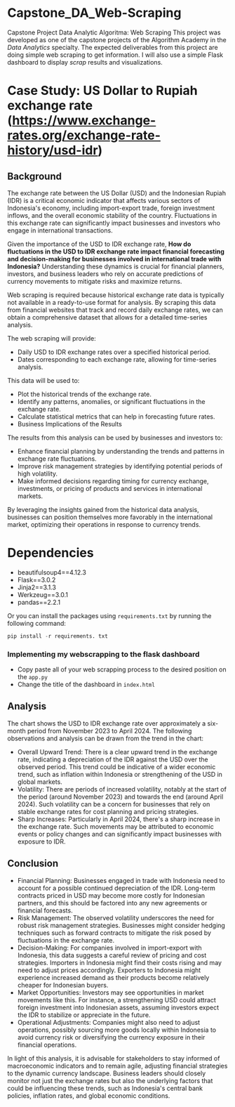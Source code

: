 # Capstone_DA_Web-Scraping
Capstone Project Data Analytic Algoritma: Web Scraping
This project was developed as one of the capstone projects of the Algorithm Academy in the _Data Analytics_ specialty. The expected deliverables from this project are doing simple web scraping to get information. I will also use a simple Flask dashboard to display _scrap_ results and visualizations.

# Case Study: US Dollar to Rupiah exchange rate (https://www.exchange-rates.org/exchange-rate-history/usd-idr)

## Background
The exchange rate between the US Dollar (USD) and the Indonesian Rupiah (IDR) is a critical economic indicator that affects various sectors of Indonesia's economy, including import-export trade, foreign investment inflows, and the overall economic stability of the country. Fluctuations in this exchange rate can significantly impact businesses and investors who engage in international transactions.

Given the importance of the USD to IDR exchange rate, **How do fluctuations in the USD to IDR exchange rate impact financial forecasting and decision-making for businesses involved in international trade with Indonesia?** Understanding these dynamics is crucial for financial planners, investors, and business leaders who rely on accurate predictions of currency movements to mitigate risks and maximize returns.

Web scraping is required because historical exchange rate data is typically not available in a ready-to-use format for analysis. By scraping this data from financial websites that track and record daily exchange rates, we can obtain a comprehensive dataset that allows for a detailed time-series analysis.

The web scraping will provide:
- Daily USD to IDR exchange rates over a specified historical period.
- Dates corresponding to each exchange rate, allowing for time-series analysis.

This data will be used to:
- Plot the historical trends of the exchange rate.
- Identify any patterns, anomalies, or significant fluctuations in the exchange rate.
- Calculate statistical metrics that can help in forecasting future rates.
- Business Implications of the Results

The results from this analysis can be used by businesses and investors to:
- Enhance financial planning by understanding the trends and patterns in exchange rate fluctuations.
- Improve risk management strategies by identifying potential periods of high volatility.
- Make informed decisions regarding timing for currency exchange, investments, or pricing of products and services in international markets.

By leveraging the insights gained from the historical data analysis, businesses can position themselves more favorably in the international market, optimizing their operations in response to currency trends.

# Dependencies

- beautifulsoup4==4.12.3
- Flask==3.0.2
- Jinja2==3.1.3
- Werkzeug==3.0.1
- pandas==2.2.1

Or you can install the packages using `requirements.txt` by running the following command:

```python
pip install -r requirements. txt
```

### Implementing my webscrapping to the flask dashboard

- Copy paste all of your web scrapping process to the desired position on the `app.py`
- Change the title of the dashboard in `index.html`

## Analysis
The chart shows the USD to IDR exchange rate over approximately a six-month period from November 2023 to April 2024. The following observations and analysis can be drawn from the trend in the chart:

- Overall Upward Trend: There is a clear upward trend in the exchange rate, indicating a depreciation of the IDR against the USD over the observed period. This trend could be indicative of a wider economic trend, such as inflation within Indonesia or strengthening of the USD in global markets.
- Volatility: There are periods of increased volatility, notably at the start of the period (around November 2023) and towards the end (around April 2024). Such volatility can be a concern for businesses that rely on stable exchange rates for cost planning and pricing strategies.
- Sharp Increases: Particularly in April 2024, there's a sharp increase in the exchange rate. Such movements may be attributed to economic events or policy changes and can significantly impact businesses with exposure to IDR.

## Conclusion
- Financial Planning: Businesses engaged in trade with Indonesia need to account for a possible continued depreciation of the IDR. Long-term contracts priced in USD may become more costly for Indonesian partners, and this should be factored into any new agreements or financial forecasts.
- Risk Management: The observed volatility underscores the need for robust risk management strategies. Businesses might consider hedging techniques such as forward contracts to mitigate the risk posed by fluctuations in the exchange rate.
- Decision-Making: For companies involved in import-export with Indonesia, this data suggests a careful review of pricing and cost strategies. Importers in Indonesia might find their costs rising and may need to adjust prices accordingly. Exporters to Indonesia might experience increased demand as their products become relatively cheaper for Indonesian buyers.
- Market Opportunities: Investors may see opportunities in market movements like this. For instance, a strengthening USD could attract foreign investment into Indonesian assets, assuming investors expect the IDR to stabilize or appreciate in the future.
- Operational Adjustments: Companies might also need to adjust operations, possibly sourcing more goods locally within Indonesia to avoid currency risk or diversifying the currency exposure in their financial operations.

In light of this analysis, it is advisable for stakeholders to stay informed of macroeconomic indicators and to remain agile, adjusting financial strategies to the dynamic currency landscape. Business leaders should closely monitor not just the exchange rates but also the underlying factors that could be influencing these trends, such as Indonesia's central bank policies, inflation rates, and global economic conditions.
